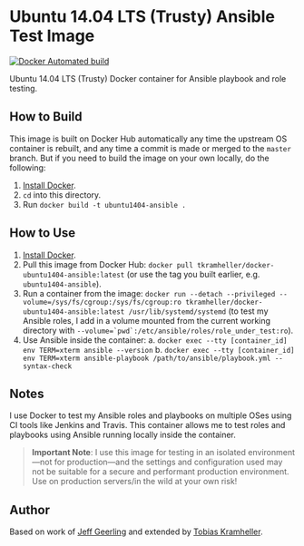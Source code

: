 # Ubuntu 14.04 LTS (Trusty) Ansible Test Image

[![Docker Automated build](https://img.shields.io/docker/automated/tkramheller/docker-ubuntu1404-ansible.svg?maxAge=2592000)](https://hub.docker.com/r/tkramheller/docker-ubuntu1404-ansible/)

Ubuntu 14.04 LTS (Trusty) Docker container for Ansible playbook and role testing.

## How to Build

This image is built on Docker Hub automatically any time the upstream OS container is rebuilt, and any time a commit is made or merged to the `master` branch. But if you need to build the image on your own locally, do the following:

  1. [Install Docker](https://docs.docker.com/engine/installation/).
  2. `cd` into this directory.
  3. Run `docker build -t ubuntu1404-ansible .`

## How to Use

  1. [Install Docker](https://docs.docker.com/engine/installation/).
  2. Pull this image from Docker Hub: `docker pull tkramheller/docker-ubuntu1404-ansible:latest` (or use the tag you built earlier, e.g. `ubuntu1404-ansible`).
  3. Run a container from the image: `docker run --detach --privileged --volume=/sys/fs/cgroup:/sys/fs/cgroup:ro tkramheller/docker-ubuntu1404-ansible:latest /usr/lib/systemd/systemd` (to test my Ansible roles, I add in a volume mounted from the current working directory with ``--volume=`pwd`:/etc/ansible/roles/role_under_test:ro``).
  4. Use Ansible inside the container:
    a. `docker exec --tty [container_id] env TERM=xterm ansible --version`
    b. `docker exec --tty [container_id] env TERM=xterm ansible-playbook /path/to/ansible/playbook.yml --syntax-check`

## Notes

I use Docker to test my Ansible roles and playbooks on multiple OSes using CI tools like Jenkins and Travis. This container allows me to test roles and playbooks using Ansible running locally inside the container.

> **Important Note**: I use this image for testing in an isolated environment—not for production—and the settings and configuration used may not be suitable for a secure and performant production environment. Use on production servers/in the wild at your own risk!

## Author

Based on work of [Jeff Geerling](http://jeffgeerling.com/) and extended by [Tobias Kramheller](https://github.com/tkramheller).
